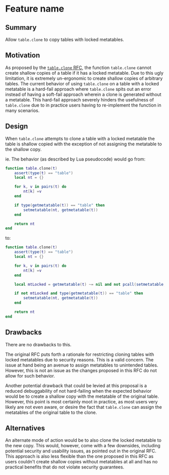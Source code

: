 # Feature name

## Summary

Allow `table.clone` to copy tables with locked metatables.

## Motivation

As proposed by the [`table.clone` RFC](function-table-clone.md), the function `table.clone` cannot create shallow copies of a table if it has a locked metatable.
Due to this ugly limitation, it is extremely un-ergonomic to create shallow copies of arbitrary tables.
The current behavior of using `table.clone` on a table with a locked metatable is a hard-fail approach where `table.clone` spits out an error instead of having a soft-fail approach wherein a clone is generated without a metatable.
This hard-fail approach severely hinders the usefulness of `table.clone` due to in practice users having to re-implement the function in many scenarios.

## Design

When `table.clone` attempts to clone a table with a locked metatable the table is shallow copied with the exception of not assigning the metatable to the shallow copy.

ie. The behavior (as described by Lua pseudocode) would go from:

```lua
function table.clone(t)
	assert(type(t) == "table")
	local nt = {}

	for k, v in pairs(t) do
		nt[k] =v
	end

	if type(getmetatable(t)) == "table" then
		setmetatable(nt, getmetatable(t))
	end

	return nt
end
```

to:

```lua
function table.clone(t)
	assert(type(t) == "table")
	local nt = {}

	for k, v in pairs(t) do
		nt[k] =v
	end

	local mtLocked = getmetatable(t) ~= nil and not pcall(setmetatable, t, getmetatable(t))

	if not mtLocked and type(getmetatable(t)) == "table" then
		setmetatable(nt, getmetatable(t))
	end

	return nt
end
```

## Drawbacks

There are no drawbacks to this.

The original RFC puts forth a rationale for restricting cloning tables with locked metatables due to security reasons.
This is a valid concern. The issue at hand being an avenue to assign metatables to unintended tables.
However, this is not an issue as the changes proposed in this RFC do not allow for such behavior.

Another potential drawback that could be levied at this proposal is a reduced debuggability of not hard-failing when the expected behavior would be to create a shallow copy with the metatable of the original table.
However, this point is most certainly moot in practice, as most users very likely are not even aware, or desire the fact that `table.clone` can assign the metatables of the original table to the clone.

## Alternatives

An alternate mode of action would be to also clone the locked metatable to the new copy.
This would, however, come with a few downsides, including potential security and usability issues, as pointed out in the original RFC.
This approach is also less flexible than the one proposed in this RFC as users couldn't create shallow copies without metatables at all and has no practical benefits that do not violate security guarantees.
